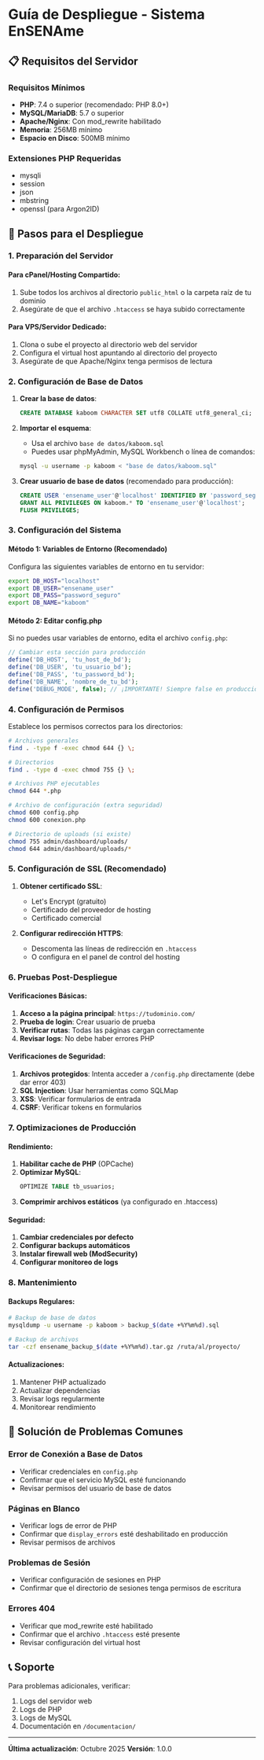 # Guía de Despliegue - Sistema EnSENAme

## 📋 Requisitos del Servidor

### Requisitos Mínimos
- **PHP**: 7.4 o superior (recomendado: PHP 8.0+)
- **MySQL/MariaDB**: 5.7 o superior
- **Apache/Nginx**: Con mod_rewrite habilitado
- **Memoria**: 256MB mínimo
- **Espacio en Disco**: 500MB mínimo

### Extensiones PHP Requeridas
- mysqli
- session
- json
- mbstring
- openssl (para Argon2ID)

## 🚀 Pasos para el Despliegue

### 1. Preparación del Servidor

#### Para cPanel/Hosting Compartido:
1. Sube todos los archivos al directorio `public_html` o la carpeta raíz de tu dominio
2. Asegúrate de que el archivo `.htaccess` se haya subido correctamente

#### Para VPS/Servidor Dedicado:
1. Clona o sube el proyecto al directorio web del servidor
2. Configura el virtual host apuntando al directorio del proyecto
3. Asegúrate de que Apache/Nginx tenga permisos de lectura

### 2. Configuración de Base de Datos

1. **Crear la base de datos**:
   ```sql
   CREATE DATABASE kaboom CHARACTER SET utf8 COLLATE utf8_general_ci;
   ```

2. **Importar el esquema**:
   - Usa el archivo `base de datos/kaboom.sql`
   - Puedes usar phpMyAdmin, MySQL Workbench o línea de comandos:
   ```bash
   mysql -u username -p kaboom < "base de datos/kaboom.sql"
   ```

3. **Crear usuario de base de datos** (recomendado para producción):
   ```sql
   CREATE USER 'ensename_user'@'localhost' IDENTIFIED BY 'password_seguro';
   GRANT ALL PRIVILEGES ON kaboom.* TO 'ensename_user'@'localhost';
   FLUSH PRIVILEGES;
   ```

### 3. Configuración del Sistema

#### Método 1: Variables de Entorno (Recomendado)
Configura las siguientes variables de entorno en tu servidor:

```bash
export DB_HOST="localhost"
export DB_USER="ensename_user"
export DB_PASS="password_seguro"
export DB_NAME="kaboom"
```

#### Método 2: Editar config.php
Si no puedes usar variables de entorno, edita el archivo `config.php`:

```php
// Cambiar esta sección para producción
define('DB_HOST', 'tu_host_de_bd');
define('DB_USER', 'tu_usuario_bd');
define('DB_PASS', 'tu_password_bd');
define('DB_NAME', 'nombre_de_tu_bd');
define('DEBUG_MODE', false); // ¡IMPORTANTE! Siempre false en producción
```

### 4. Configuración de Permisos

Establece los permisos correctos para los directorios:

```bash
# Archivos generales
find . -type f -exec chmod 644 {} \;

# Directorios
find . -type d -exec chmod 755 {} \;

# Archivos PHP ejecutables
chmod 644 *.php

# Archivo de configuración (extra seguridad)
chmod 600 config.php
chmod 600 conexion.php

# Directorio de uploads (si existe)
chmod 755 admin/dashboard/uploads/
chmod 644 admin/dashboard/uploads/*
```

### 5. Configuración de SSL (Recomendado)

1. **Obtener certificado SSL**:
   - Let's Encrypt (gratuito)
   - Certificado del proveedor de hosting
   - Certificado comercial

2. **Configurar redirección HTTPS**:
   - Descomenta las líneas de redirección en `.htaccess`
   - O configura en el panel de control del hosting

### 6. Pruebas Post-Despliegue

#### Verificaciones Básicas:
1. **Acceso a la página principal**: `https://tudominio.com/`
2. **Prueba de login**: Crear usuario de prueba
3. **Verificar rutas**: Todas las páginas cargan correctamente
4. **Revisar logs**: No debe haber errores PHP

#### Verificaciones de Seguridad:
1. **Archivos protegidos**: Intenta acceder a `/config.php` directamente (debe dar error 403)
2. **SQL Injection**: Usar herramientas como SQLMap
3. **XSS**: Verificar formularios de entrada
4. **CSRF**: Verificar tokens en formularios

### 7. Optimizaciones de Producción

#### Rendimiento:
1. **Habilitar cache de PHP** (OPCache)
2. **Optimizar MySQL**:
   ```sql
   OPTIMIZE TABLE tb_usuarios;
   ```
3. **Comprimir archivos estáticos** (ya configurado en .htaccess)

#### Seguridad:
1. **Cambiar credenciales por defecto**
2. **Configurar backups automáticos**
3. **Instalar firewall web (ModSecurity)**
4. **Configurar monitoreo de logs**

### 8. Mantenimiento

#### Backups Regulares:
```bash
# Backup de base de datos
mysqldump -u username -p kaboom > backup_$(date +%Y%m%d).sql

# Backup de archivos
tar -czf ensename_backup_$(date +%Y%m%d).tar.gz /ruta/al/proyecto/
```

#### Actualizaciones:
1. Mantener PHP actualizado
2. Actualizar dependencias
3. Revisar logs regularmente
4. Monitorear rendimiento

## 🔧 Solución de Problemas Comunes

### Error de Conexión a Base de Datos
- Verificar credenciales en `config.php`
- Confirmar que el servicio MySQL esté funcionando
- Revisar permisos del usuario de base de datos

### Páginas en Blanco
- Verificar logs de error de PHP
- Confirmar que `display_errors` esté deshabilitado en producción
- Revisar permisos de archivos

### Problemas de Sesión
- Verificar configuración de sesiones en PHP
- Confirmar que el directorio de sesiones tenga permisos de escritura

### Errores 404
- Verificar que mod_rewrite esté habilitado
- Confirmar que el archivo `.htaccess` esté presente
- Revisar configuración del virtual host

## 📞 Soporte

Para problemas adicionales, verificar:
1. Logs del servidor web
2. Logs de PHP
3. Logs de MySQL
4. Documentación en `/documentacion/`

---

**Última actualización**: Octubre 2025
**Versión**: 1.0.0